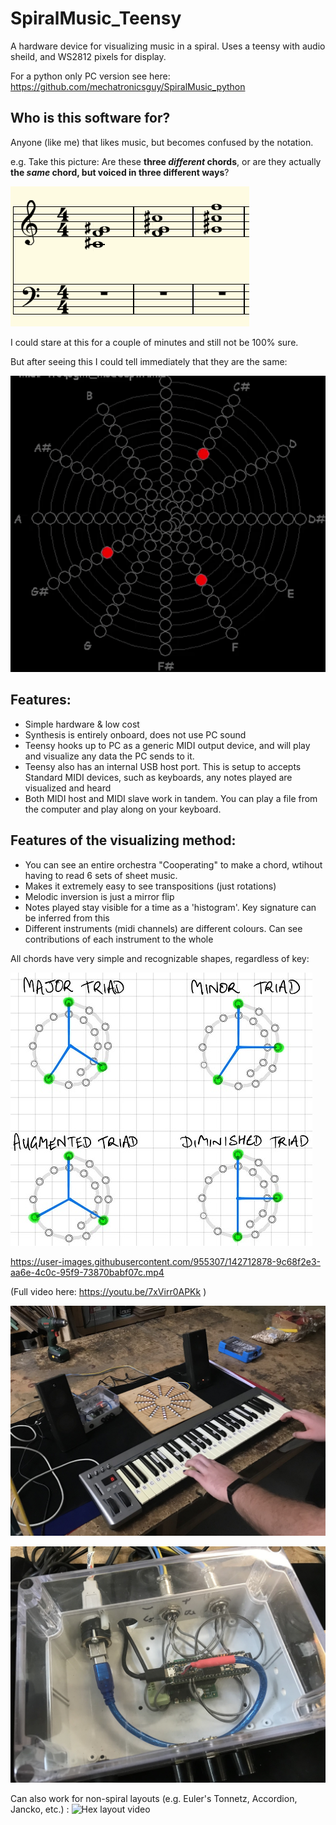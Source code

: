 # SpiralMusic_Teensy
A hardware device for visualizing music in a spiral. Uses a teensy with audio sheild, and WS2812 pixels for display. 

For a python only PC version see here: https://github.com/mechatronicsguy/SpiralMusic_python

## Who is this software for?

Anyone (like me) that likes music, but becomes confused by the notation. 

e.g. Take this picture: Are these **three *different* chords**, or are they actually **the *same* chord, but voiced in three different ways**? 

![Musical notation](https://github.com/mechatronicsguy/SpiralMusic_Teensy/blob/main/pics/4tcqogmi_transposed_v01.png?raw=true)

I could stare at this for a couple of minutes and still not be 100% sure. 


But after seeing this I could tell immediately that they are the same:

![Same Musical notation in spiral GIF form](https://github.com/mechatronicsguy/SpiralMusic_Teensy/blob/main/pics/4tcqogmi%20animation%20full%20v01.gif?raw=true)

## Features: 
* Simple hardware & low cost
* Synthesis is entirely onboard, does not use PC sound
* Teensy hooks up to PC as a generic MIDI output device, and will play and visualize any data the PC sends to it. 
* Teensy also has an internal USB host port. This is setup to accepts Standard MIDI devices, such as keyboards, any notes played are visualized and heard
* Both MIDI host and MIDI slave work in tandem. You can play a file from the computer and play along on your keyboard. 


## Features of the visualizing method: 
* You can see an entire orchestra "Cooperating" to make a chord, wtihout having to read 6 sets of sheet music. 
* Makes it extremely easy to see transpositions (just rotations)
* Melodic inversion is just a mirror flip
* Notes played stay visible for a time as a 'histogram'. Key signature can be inferred from this
* Different instruments (midi channels) are different colours. Can see contributions of each instrument to the whole

All chords have very simple and recognizable shapes, regardless of key: 

![Chord shapes](https://github.com/mechatronicsguy/SpiralMusic_Teensy/blob/main/pics/Chord%20shapes%20small%20v01.jpg?raw=true)

https://user-images.githubusercontent.com/955307/142712878-9c68f2e3-aa6e-4c0c-95f9-73870babf07c.mp4


(Full video here: https://youtu.be/7xVirr0APKk )

![Setup on desk](https://github.com/mechatronicsguy/SpiralMusic_Teensy/blob/main/pics/Setup%20on%20desk%20v01.jpg?raw=true)

![Hardware overview](https://github.com/mechatronicsguy/SpiralMusic_Teensy/blob/main/pics/Hardware%20closeup%20v01.jpg?raw=true)

Can also work for non-spiral layouts (e.g. Euler's Tonnetz, Accordion, Jancko, etc.) :
![Hex layout video](https://github.com/mechatronicsguy/SpiralMusic_Teensy/blob/main/pics/hex%20layout%20video%20v01.gif?raw=true)


